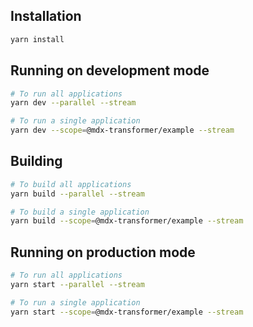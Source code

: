 ## Installation

```bash
yarn install
```

## Running on development mode

```bash
# To run all applications
yarn dev --parallel --stream

# To run a single application
yarn dev --scope=@mdx-transformer/example --stream
```

## Building

```bash
# To build all applications
yarn build --parallel --stream

# To build a single application
yarn build --scope=@mdx-transformer/example --stream
```

## Running on production mode

```bash
# To run all applications
yarn start --parallel --stream

# To run a single application
yarn start --scope=@mdx-transformer/example --stream
```
